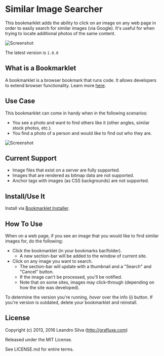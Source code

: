 # Similar Image Searcher

This bookmarklet adds the ability to click on an image on any web page in order to easily search for similar images (via Google). It's useful for when trying to locate additional photos of the same content.

![Screenshot](./screenshot.gif)

The latest version is `1.0.0`

## What is a Bookmarklet

A bookmarklet is a browser bookmark that runs code. It allows developers to extend browser functionality. Learn more [here](https://en.wikipedia.org/wiki/Bookmarklet).

## Use Case

This bookmarklet can come in handy when in the following scenarios:

- You see a photo and want to find others like it (other angles, similar stock photos, etc.).
- You find a photo of a person and would like to find out who they are.

![Screenshot](./screenshot2.gif)

## Current Support

- Image files that exist on a server are fully supported.
- Images that are rendered as bitmap data are not supported.
- Anchor tags with images (as CSS backgrounds) are not supported.

## Install/Use It

Install via [Bookmarklet Installer](http://grafluxe.com/o/bmk?title=similar-imgs&path=bit.ly%2F2qnAWsP).

## How To Use

When on a web page, if you see an image that you would like to find similar images for, do the following:

- Click the bookmarklet (in your bookmarks bar/folder).
  - A new section-bar will be added to the window of current site.
- Click on any image you want to search.
  - The section-bar will update with a thumbnail and a "Search" and "Cancel" button.
  - If the image can't be processed, you'll be notified.
  - Note that on some sites, images may click-through (depending on how the site was developed).

To determine the version you're running, *hover* over the info (i) button. If you're version is outdated, delete your bookmarklet and reinstall.

## License

Copyright (c) 2013, 2016 Leandro Silva (http://grafluxe.com)

Released under the MIT License.

See LICENSE.md for entire terms.

